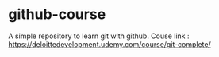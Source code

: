 # github-course
A simple repository to learn git with github. Couse link : https://deloittedevelopment.udemy.com/course/git-complete/
